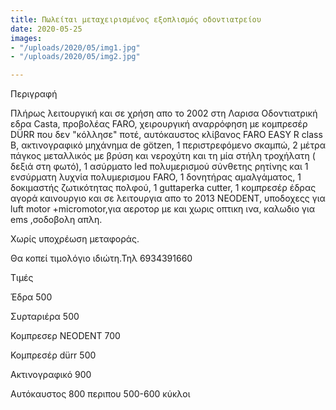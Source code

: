 ```yaml
---
title: Πωλείται μεταχειρισμένος εξοπλισμός οδοντιατρείου
date: 2020-05-25
images:
- "/uploads/2020/05/img1.jpg"
- "/uploads/2020/05/img2.jpg"

---
```

Περιγραφή

Πλήρως λειτουργική και σε χρήση απο το 2002  στη Λαρισα Οδοντιατρική εδρα Casta, προβολέας FARO, χειρουργική αναρρόφηση με κομπρεσέρ DÜRR που δεν "κόλλησε" ποτέ, αυτόκαυστος κλίβανος FARO EASY R class B, ακτινογραφικό μηχάνημα de götzen, 1 περιστρεφόμενο σκαμπώ, 2 μέτρα πάγκος μεταλλικός με βρύση και νεροχύτη και τη μία στήλη τροχήλατη ( δεξιά στη φωτό), 1 ασύρματο led πολυμερισμού σύνθετης ρητίνης και 1 ενσύρματη λυχνία πολυμερισμου FARO, 1 δονητήρας αμαλγάματος, 1 δοκιμαστής ζωτικότητας πολφού, 1 guttaperka cutter, 1 κομπρεσέρ έδρας αγορά καινουργιο και σε λειτουργια απο το 2013 NEODENT, υποδοχεςς για luft motor +micromotor,για αεροτορ με και χωρις οπτικη ινα, καλωδιο για ems ,σοδοβολη απλη.

Χωρίς υποχρέωση μεταφοράς.

Θα κοπεί τιμολόγιο ιδιώτη.Τηλ 6934391660

Τιμές

Έδρα 500

Συρταριέρα 500

Κομπρεσερ NEODENT 700

Κομπρεσέρ dürr 500

Ακτινογραφικό 900

Αυτόκαυστος 800 περιπου 500-600 κύκλοι
